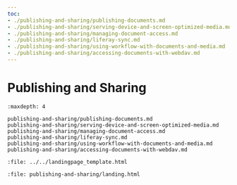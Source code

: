 ```yaml
---
toc:
- ./publishing-and-sharing/publishing-documents.md
- ./publishing-and-sharing/serving-device-and-screen-optimized-media.md
- ./publishing-and-sharing/managing-document-access.md
- ./publishing-and-sharing/liferay-sync.md
- ./publishing-and-sharing/using-workflow-with-documents-and-media.md
- ./publishing-and-sharing/accessing-documents-with-webdav.md
---
```

# Publishing and Sharing

```{toctree}
:maxdepth: 4

publishing-and-sharing/publishing-documents.md
publishing-and-sharing/serving-device-and-screen-optimized-media.md
publishing-and-sharing/managing-document-access.md
publishing-and-sharing/liferay-sync.md
publishing-and-sharing/using-workflow-with-documents-and-media.md
publishing-and-sharing/accessing-documents-with-webdav.md
```

```{raw} html
:file: ../../landingpage_template.html
```

```{raw} html
:file: publishing-and-sharing/landing.html
```
